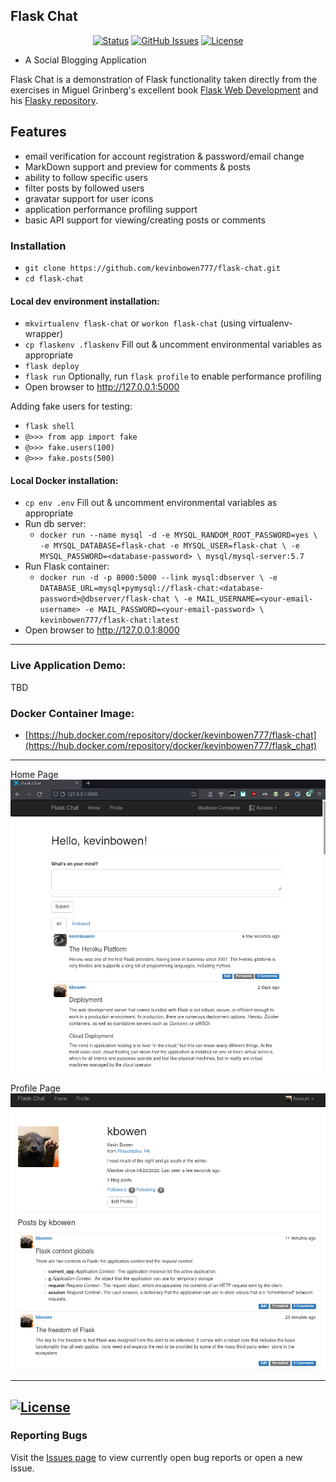 ## Flask Chat

<div align="center">

  [![Status](https://img.shields.io/badge/status-active-success.svg)]()
  [![GitHub Issues](https://img.shields.io/github/issues/kevinbowen777/flask-chat.svg)](https://github.com/kevinbowen777/flask-chat/issues)
  [![License](https://img.shields.io/badge/license-MIT-blue.svg)](/LICENSE)

</div>

- A Social Blogging Application

Flask Chat is a demonstration of Flask functionality taken directly from the
exercises in Miguel Grinberg's excellent book [Flask Web
Development](http://www.flaskbook.com/) and his [Flasky
repository](https://github.com/miguelgrinberg/flasky).

## Features
 - email verification for account registration & password/email change
 - MarkDown support and preview for comments & posts
 - ability to follow specific users
 - filter posts by followed users
 - gravatar support for user icons
 - application performance profiling support
 - basic API support for viewing/creating posts or comments

### Installation
 - `git clone https://github.com/kevinbowen777/flask-chat.git`
 - `cd flask-chat`
#### Local dev environment installation:
 - `mkvirtualenv flask-chat` or `workon flask-chat` (using virtualenv-wrapper)
 - `cp flaskenv .flaskenv` Fill out & uncomment environmental variables as appropriate
 - `flask deploy`
 - `flask run` Optionally, run `flask profile` to enable performance profiling
 - Open browser to http://127.0.0.1:5000

 Adding fake users for testing:
 - `flask shell`
 - `@>>> from app import fake`
 - `@>>> fake.users(100)`
 - `@>>> fake.posts(500)`

#### Local Docker installation:
 - `cp env .env` Fill out & uncomment environmental variables as appropriate
 - Run db server:
     - `docker run --name mysql -d -e MYSQL_RANDOM_ROOT_PASSWORD=yes \
        -e MYSQL_DATABASE=flask-chat -e MYSQL_USER=flask-chat \
        -e MYSQL_PASSWORD=<database-password> \
        mysql/mysql-server:5.7`
 - Run Flask container:
     - `docker run -d -p 8000:5000 --link mysql:dbserver \
        -e DATABASE_URL=mysql+pymysql://flask-chat:<database-password>@dbserver/flask-chat \
        -e MAIL_USERNAME=<your-email-username> -e MAIL_PASSWORD=<your-email-password> \
        kevinbowen777/flask-chat:latest`
 - Open browser to http://127.0.0.1:8000

---
### Live Application Demo:

TBD

### Docker Container Image:

 - [https://hub.docker.com/repository/docker/kevinbowen777/flask-chat](https://hub.docker.com/repository/docker/kevinbowen777/flask_chat)
---
Home Page
![Flask Chat Homepage](images/flask-chat_home.png?raw=true)

Profile Page
![Flask Chat Profile](images/flask-chat_profile.png?raw=true)

---
[![License](https://img.shields.io/badge/license-MIT-green)](https://github.com/kevinbowen777/flask-chat/-/blob/master/LICENSE)
---
### Reporting Bugs

   Visit the [Issues page](https://github.com/kevinbowen777/flask-chat/issues)
      to view currently open bug reports or open a new issue.
